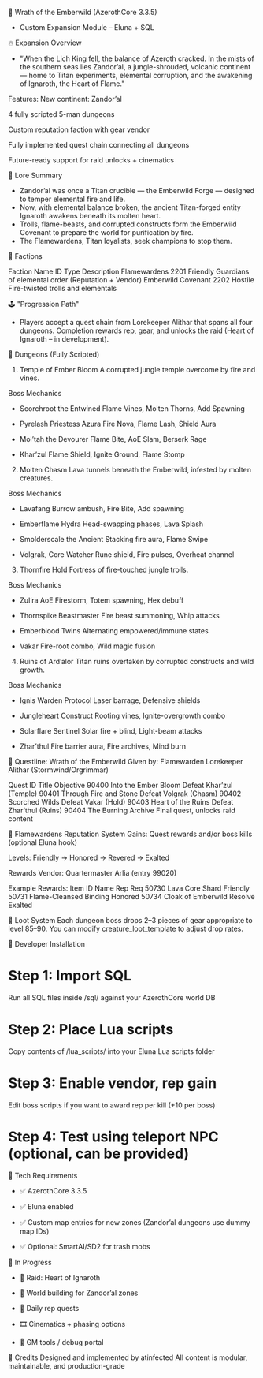 🌋 Wrath of the Emberwild (AzerothCore 3.3.5)

- Custom Expansion Module – Eluna + SQL

🔥 Expansion Overview

- "When the Lich King fell, the balance of Azeroth cracked. In the mists of the southern seas lies Zandor’al, a jungle-shrouded, volcanic continent — home to Titan experiments, elemental corruption, and the awakening of Ignaroth, the Heart of Flame."

Features:
New continent: Zandor’al

4 fully scripted 5-man dungeons

Custom reputation faction with gear vendor

Fully implemented quest chain connecting all dungeons

Future-ready support for raid unlocks + cinematics

📖 Lore Summary


- Zandor’al was once a Titan crucible — the Emberwild Forge — designed to temper elemental fire and life. 
- Now, with elemental balance broken, the ancient Titan-forged entity Ignaroth awakens beneath its molten heart.
- Trolls, flame-beasts, and corrupted constructs form the Emberwild Covenant to prepare the world for purification by fire.
- The Flamewardens, Titan loyalists, seek champions to stop them.

🏅 Factions

Faction Name	ID	Type	Description
Flamewardens	2201	Friendly	Guardians of elemental order (Reputation + Vendor)
Emberwild Covenant	2202	Hostile	Fire-twisted trolls and elementals

🕹️ "Progression Path"
- Players accept a quest chain from Lorekeeper Alithar that spans all four dungeons. Completion rewards rep, gear, and unlocks the raid (Heart of Ignaroth – in development).

🏰 Dungeons (Fully Scripted)
1. Temple of Ember Bloom
A corrupted jungle temple overcome by fire and vines.

Boss	Mechanics

- Scorchroot the Entwined	Flame Vines, Molten Thorns, Add Spawning

- Pyrelash Priestess Azura	Fire Nova, Flame Lash, Shield Aura

- Mol’tah the Devourer	Flame Bite, AoE Slam, Berserk Rage

- Khar’zul	Flame Shield, Ignite Ground, Flame Stomp



2. Molten Chasm
Lava tunnels beneath the Emberwild, infested by molten creatures.

Boss	Mechanics
- Lavafang	Burrow ambush, Fire Bite, Add spawning

- Emberflame Hydra	Head-swapping phases, Lava Splash

- Smolderscale the Ancient	Stacking fire aura, Flame Swipe

- Volgrak, Core Watcher	Rune shield, Fire pulses, Overheat channel



3. Thornfire Hold
Fortress of fire-touched jungle trolls.

Boss	Mechanics
- Zul’ra	AoE Firestorm, Totem spawning, Hex debuff

- Thornspike Beastmaster	Fire beast summoning, Whip attacks

- Emberblood Twins	Alternating empowered/immune states

- Vakar	Fire-root combo, Wild magic fusion


4. Ruins of Ard’alor
Titan ruins overtaken by corrupted constructs and wild growth.

Boss	Mechanics
- Ignis Warden Protocol	Laser barrage, Defensive shields

- Jungleheart Construct	Rooting vines, Ignite-overgrowth combo

- Solarflare Sentinel	Solar fire + blind, Light-beam attacks

- Zhar’thul	Fire barrier aura, Fire archives, Mind burn

📜 Questline: Wrath of the Emberwild
Given by: Flamewarden Lorekeeper Alithar (Stormwind/Orgrimmar)

Quest ID	Title	Objective
90400	Into the Ember Bloom	Defeat Khar’zul (Temple)
90401	Through Fire and Stone	Defeat Volgrak (Chasm)
90402	Scorched Wilds	Defeat Vakar (Hold)
90403	Heart of the Ruins	Defeat Zhar’thul (Ruins)
90404	The Burning Archive	Final quest, unlocks raid content

🏅 Flamewardens Reputation System
Gains: Quest rewards and/or boss kills (optional Eluna hook)

Levels: Friendly → Honored → Revered → Exalted

Rewards Vendor: Quartermaster Arlia (entry 99020)

Example Rewards:
Item ID	Name	Rep Req
50730	Lava Core Shard	Friendly
50731	Flame-Cleansed Binding	Honored
50734	Cloak of Emberwild Resolve	Exalted

🧾 Loot System
Each dungeon boss drops 2–3 pieces of gear appropriate to level 85–90.
You can modify creature_loot_template to adjust drop rates.

📂 Developer Installation
# Step 1: Import SQL
Run all SQL files inside /sql/ against your AzerothCore world DB

# Step 2: Place Lua scripts
Copy contents of /lua_scripts/ into your Eluna Lua scripts folder

# Step 3: Enable vendor, rep gain
Edit boss scripts if you want to award rep per kill (+10 per boss)

# Step 4: Test using teleport NPC (optional, can be provided)



🔧 Tech Requirements

- ✅ AzerothCore 3.3.5

- ✅ Eluna enabled

- ✅ Custom map entries for new zones (Zandor’al dungeons use dummy map IDs)

- ✅ Optional: SmartAI/SD2 for trash mobs

  

🚧 In Progress


- 🏰 Raid: Heart of Ignaroth

- 🧱 World building for Zandor’al zones

- 📜 Daily rep quests

- 🎞️ Cinematics + phasing options

- 🧪 GM tools / debug portal

🙌 Credits
Designed and implemented by atinfected
All content is modular, maintainable, and production-grade
